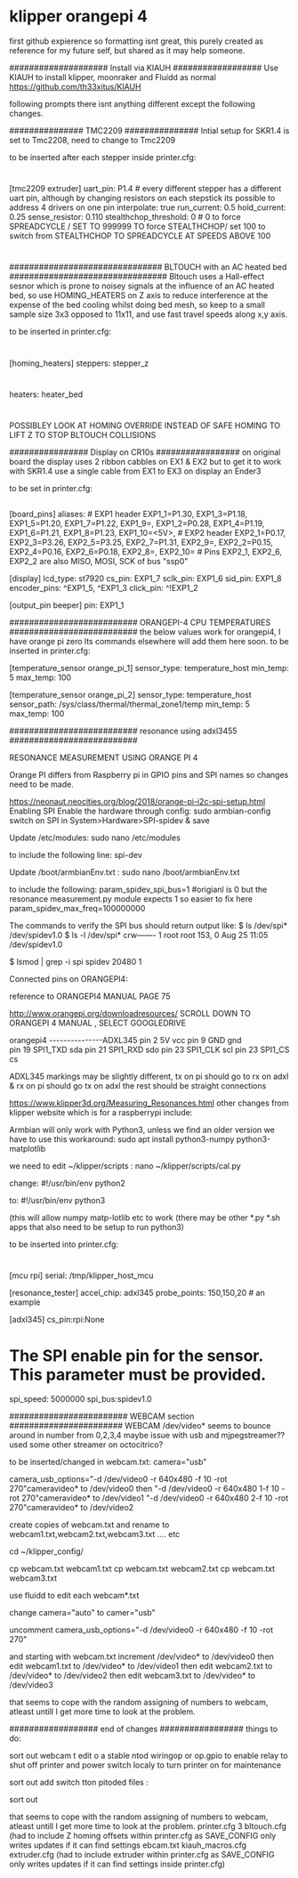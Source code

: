 # klipper orangepi 4
 
first github expierence so  formatting isnt great, this purely created as reference for my future self, but shared as it may help someone.
 
####################
Install via KIAUH 
##################
Use KIAUH to install klipper, moonraker and Fluidd as normal https://github.com/th33xitus/KIAUH

following prompts there isnt anything different except the following changes.

###############
TMC2209
###############
Intial setup for SKR1.4 is set to Tmc2208, need to change to Tmc2209

to be inserted after each stepper inside printer.cfg:

#
[tmc2209 extruder]
uart_pin: P1.4 # every different stepper has a different uart pin, although by changing resistors on each stepstick its possible to address 4 drivers on one pin
interpolate: true
run_current: 0.5
hold_current: 0.25
sense_resistor: 0.110
stealthchop_threshold: 0 # 0 to force  SPREADCYCLE / SET TO 999999 TO force STEALTHCHOP/ set 100 to switch from STEALTHCHOP TO SPREADCYCLE AT SPEEDS ABOVE 100
#



###############################
BLTOUCH with an AC heated bed
################################
Bltouch uses a Hall-effect sesnor which is prone to noisey signals at the influence of an AC heated bed, so use HOMING_HEATERS on Z axis to
reduce interference at the expense of the bed cooling whilst doing bed mesh, so keep to a small sample size 3x3 opposed to 11x11, and use fast travel speeds along x,y axis.

to be inserted in printer.cfg:
#
[homing_heaters]
steppers: stepper_z
#   
heaters: heater_bed
# 
   
POSSIBLEY LOOK AT HOMING OVERRIDE INSTEAD OF SAFE HOMING TO LIFT Z TO STOP BLTOUCH COLLISIONS



################
Display on CR10s 
#################
on original board the display uses 2 ribbon cabbles on EX1 & EX2 but to get it to work with SKR1.4 use a single cable from EX1 to EX3 on display 
an Ender3

to be set in printer.cfg:
##
[board_pins]
aliases:
    # EXP1 header
    EXP1_1=P1.30, EXP1_3=P1.18, EXP1_5=P1.20, EXP1_7=P1.22, EXP1_9=<GND>,
    EXP1_2=P0.28, EXP1_4=P1.19, EXP1_6=P1.21, EXP1_8=P1.23, EXP1_10=<5V>,
    # EXP2 header
    EXP2_1=P0.17, EXP2_3=P3.26, EXP2_5=P3.25, EXP2_7=P1.31, EXP2_9=<GND>,
    EXP2_2=P0.15, EXP2_4=P0.16, EXP2_6=P0.18, EXP2_8=<RST>, EXP2_10=<NC>
    # Pins EXP2_1, EXP2_6, EXP2_2 are also MISO, MOSI, SCK of bus "ssp0"

[display]
lcd_type: st7920
cs_pin: EXP1_7
sclk_pin: EXP1_6
sid_pin: EXP1_8
encoder_pins: ^EXP1_5, ^EXP1_3
click_pin: ^!EXP1_2

[output_pin beeper]
pin: EXP1_1


##########################
ORANGEPI-4 CPU TEMPERATURES
##########################
 the below values work for orangepi4, I have orange pi zero lts commands elsewhere will add them here soon.
to be inserted in printer.cfg:
 
[temperature_sensor orange_pi_1]
sensor_type: temperature_host
min_temp: 5
max_temp: 100


[temperature_sensor orange_pi_2]
sensor_type: temperature_host
sensor_path: /sys/class/thermal/thermal_zone1/temp
min_temp: 5
max_temp: 100

##########################
resonance using adxl3455
##########################

RESONANCE MEASUREMENT USING ORANGE PI 4

Orange PI differs from Raspberry pi in GPIO pins and SPI names so changes need to be made.


https://neonaut.neocities.org/blog/2018/orange-pi-i2c-spi-setup.html
Enabling SPI
Enable the hardware through config:
sudo armbian-config
switch on SPI in System>Hardware>SPI-spidev   & save 

Update /etc/modules:
sudo nano /etc/modules

to include the following line:
spi-dev

Update /boot/armbianEnv.txt :
sudo nano /boot/armbianEnv.txt

to include the following:
param_spidev_spi_bus=1           #origianl is 0 but the resonance measurement.py module expects 1 so easier to fix here
param_spidev_max_freq=100000000


The commands to verify the SPI bus should return output like:
$ ls /dev/spi*
/dev/spidev1.0
$ ls -l /dev/spi*
crw——- 1 root root 153, 0 Aug 25 11:05 /dev/spidev1.0

$ lsmod | grep -i spi
spidev 20480 1

Connected pins on ORANGEPI4:

reference to ORANGEPI4 MANUAL PAGE 75

http://www.orangepi.org/downloadresources/ 
SCROLL DOWN TO ORANGEPI 4 MANUAL , SELECT GOOGLEDRIVE

 orangepi4 ---------------ADXL345
pin 2 5V                  vcc
pin 9 GND                 gnd             
pin 19 SPI1_TXD           sda
pin 21 SPI1_RXD           sdo
pin 23 SPI1_CLK           scl
pin 23 SPI1_CS            cs

ADXL345 markings may be slightly different, tx on pi should go to rx on adxl & rx on pi should go tx on adxl the rest should be straight connections

https://www.klipper3d.org/Measuring_Resonances.html
other changes from klipper website which is for a raspberrypi include:
 
 Armbian will only work with Python3, unless we find an older version we have to use this workaround:
sudo apt install python3-numpy python3-matplotlib
 
 we need to edit ~/klipper/scripts :
nano ~/klipper/scripts/cal.py
 
 change:
 #!/usr/bin/env python2
 
 to: 
 #!/usr/bin/env python3
 
 (this will allow numpy matp-lotlib etc to work (there may be other *.py *.sh apps that also need to be setup to run python3)

 to be inserted into printer.cfg:
#
[mcu rpi]
serial: /tmp/klipper_host_mcu


[resonance_tester]
accel_chip: adxl345
probe_points:
    150,150,20  # an example

[adxl345]
cs_pin:rpi:None
#  The SPI enable pin for the sensor. This parameter must be provided.
spi_speed: 5000000
spi_bus:spidev1.0


########################
WEBCAM section
#######################
WEBCAM /dev/video* 
seems to bounce around in number from 0,2,3,4 maybe issue with usb and mjpegstreamer?? used some other streamer on octocitrico?

 
to be inserted/changed in webcam.txt:
camera="usb"

camera_usb_options="-d /dev/video0 -r 640x480 -f 10 -rot 270"cameravideo* to /dev/video0 
 then "-d /dev/video0 -r 640x480 1-f 10 -rot 270"cameravideo* to /dev/video1
 "-d /dev/video0 -r 640x480 2-f 10 -rot 270"cameravideo* to /dev/video2
 

create copies of webcam.txt and rename to webcam1.txt,webcam2.txt,webcam3.txt .... etc
 
 cd ~/klipper_config/
 
 cp webcam.txt webcam1.txt
 cp webcam.txt webcam2.txt
 cp webcam.txt webcam3.txt
 
 use fluidd to edit each webcam*.txt
 
 change camera="auto" to camer="usb"
 
 uncomment
 camera_usb_options="-d /dev/video0 -r 640x480 -f 10 -rot 270"
 
 and starting with webcam.txt increment  /dev/video* to /dev/video0 
 then  edit webcam1.txt to  /dev/video* to /dev/video1
 then  edit webcam2.txt to  /dev/video* to /dev/video2
 then  edit webcam3.txt to  /dev/video* to /dev/video3
 
 that seems to cope with the random assigning of numbers to webcam, atleast untill I get more time to look at the problem.
 
 
 
 
##################
 end of changes
 #################
things to do:
 
 sort out webcam t edit o a stable ntod wiringop or op.gpio to enable relay to shut off printer and power switch localy to turn printer on for maintenance
 
 sort out add switch tton pitoded files :

 sort out 
 
 that seems to cope with the random assigning of numbers to webcam, atleast untill I get more time to look at the problem.
printer.cfg 
3
bltouch.cfg (had to include Z homing offsets within printer.cfg as SAVE_CONFIG only writes updates if it can find settings ebcam.txt
kiauh_macros.cfg
extruder.cfg (had to include extruder within printer.cfg as SAVE_CONFIG only writes updates if it can find settings inside printer.cfg)


